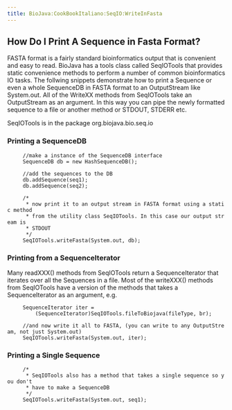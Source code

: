 ```yaml
---
title: BioJava:CookBookItaliano:SeqIO:WriteInFasta
---
```


How Do I Print A Sequence in Fasta Format?
------------------------------------------

FASTA format is a fairly standard bioinformatics output that is
convenient and easy to read. BioJava has a tools class called SeqIOTools
that provides static convenience methods to perform a number of common
bioinformatics IO tasks. The follwing snippets demonstrate how to print
a Sequence or even a whole SequenceDB in FASTA format to an OutputStream
like System.out. All of the WriteXX methods from SeqIOTools take an
OutputStream as an argument. In this way you can pipe the newly
formatted sequence to a file or another method or STDOUT, STDERR etc.

SeqIOTools is in the package org.biojava.bio.seq.io

### Printing a SequenceDB

<java>

`     //make a instance of the SequenceDB interface`  
`     SequenceDB db = new HashSequenceDB();`

`     //add the sequences to the DB`  
`     db.addSequence(seq1);`  
`     db.addSequence(seq2);`

`     /*`  
`      * now print it to an output stream in FASTA format using a static method`  
`      * from the utility class SeqIOTools. In this case our output stream is`  
`      * STDOUT`  
`      */`  
`     SeqIOTools.writeFasta(System.out, db);`

</java>

### Printing from a SequenceIterator

Many readXXX() methods from SeqIOTools return a SequenceIterator that
iterates over all the Sequences in a file. Most of the writeXXX()
methods from SeqIOTools have a version of the methods that takes a
SequenceIterator as an argument, e.g.

<java>

`     SequenceIterator iter =`  
`         (SequenceIterator)SeqIOTools.fileToBiojava(fileType, br);`

`     //and now write it all to FASTA, (you can write to any OutputStream, not just System.out)`  
`     SeqIOTools.writeFasta(System.out, iter);`

</java>

### Printing a Single Sequence

<java>

`     /*`  
`      * SeqIOTools also has a method that takes a single sequence so you don't`  
`      * have to make a SequenceDB`  
`      */`  
`     SeqIOTools.writeFasta(System.out, seq1);`

</java>
